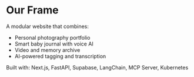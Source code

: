 # Our Frame

A modular website that combines:
- Personal photography portfolio
- Smart baby journal with voice AI
- Video and memory archive
- AI-powered tagging and transcription

Built with: Next.js, FastAPI, Supabase, LangChain, MCP Server, Kubernetes
